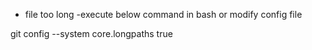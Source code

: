 - file too long -execute below command in bash or modify config file

git config --system core.longpaths true
